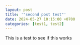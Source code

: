 ```yaml
---
layout: post
title: '"second post test"'
date: 2024-05-27 10:15:00 +0700
categories: [test1, test2]
---
```



This is a test to see if this works